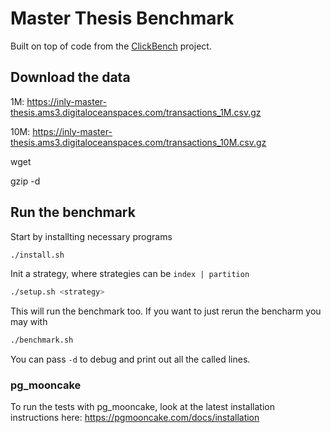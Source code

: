 # Master Thesis Benchmark

Built on top of code from the [ClickBench](https://github.com/ClickHouse/ClickBench) project.

## Download the data
1M: https://inly-master-thesis.ams3.digitaloceanspaces.com/transactions_1M.csv.gz

10M: https://inly-master-thesis.ams3.digitaloceanspaces.com/transactions_10M.csv.gz

wget <url>

gzip -d <file>

## Run the benchmark

Start by installting necessary programs
```bash
./install.sh
```

Init a strategy, where strategies can be `index | partition`
```bash
./setup.sh <strategy>
```

This will run the benchmark too. If you want to just rerun the bencharm you may with

```bash
./benchmark.sh
```

You can pass `-d` to debug and print out all the called lines. 

### pg_mooncake
To run the tests with pg_mooncake, look at the latest installation instructions here: https://pgmooncake.com/docs/installation